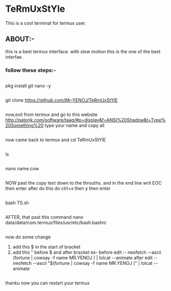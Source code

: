 # TeRmUxStYle
This is a cool terminal for termux user. 
## ABOUT:-
this is a best termux interface. with slow motion this is the one of the best interfae.

### follow these steps:-
```
```
pkg install git nano -y
```
```
git clone https://github.com/Mr-YENOJ/TeRmUxStYlE
```
```
now,exit from termux and go to this website http://patorjk.com/software/taag/#p=display&f=ANSI%20Shadow&t=Type%20Something%20
type your name and copy all 
```
```
now came back to termux and cd TeRmUxStYlE
```
```
ls
```
```
nano name.cow
```
```
NOW past the copy text down to the throuths. and in the end line writ EOC then enter
after do this do ctrl+x then y then enter
```
```
bash TS.sh
```
```
AFTER, that past this command
nano data/data/com.termux/files/usr/etc/bash.bashrc
```
```
now do some change 
1) add this $ in the start of bracket
2) add this " before $ and after bracket
ex- 
before edit :- neofetch --ascii (fortune | cowsay -f name MR.YENOJ ) | lolcat --animate
after edit :- neofetch --ascii "$(fortune | cowsay -f name MR.YENOJ )" | lolcat --animate
```
```
thanku
now you can restart your termux
